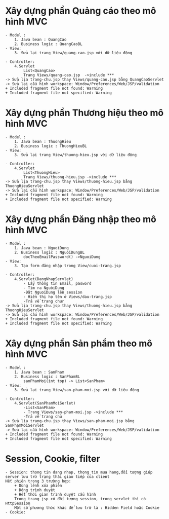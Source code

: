 # Xây dựng phần Quảng cáo theo mô hình MVC

	- Model :
		1. Java bean : QuangCao
		2. Business logic : QuangCaoBL
	- View:
		3. Sửa lại trang View/quang-cao.jsp với dữ liệu động
	
	- Controller:
		4.Servlet
			List<QuangCao>
			Trang Views/quang-cao.jsp  ->include ***
	-> Sửa lịa trang-chu.jsp thay Views/quang-cao.jsp bằng QuangCaoServlet
	-> Sửa lại cấu hình workspace: Window/Preferences/Web/JSP/validation
	+ Included fragment file not found: Warning
	+ Included fragment file not specified: Warning

# Xây dựng phần Thương hiệu theo mô hình MVC

	- Model :
		1. Java bean : ThuongHieu
		2. Business logic : ThuongHieuBL
	- View:
		3. Sửa lại trang View/thuong-hieu.jsp với dữ liệu động
	
	- Controller:
		4.Servlet
			List<ThuongHieu>
			Trang Views/thuong-hieu.jsp ->include ***
	-> Sửa lịa trang-chu.jsp thay Views/thuong-hieu.jsp bằng ThuongHieuServlet
	-> Sửa lại cấu hình workspace: Window/Preferences/Web/JSP/validation
	+ Included fragment file not found: Warning
	+ Included fragment file not specified: Warning
	
# Xây dựng phần Đăng nhập theo mô hình MVC

	- Model :
		1. Java bean : NguoiDung
		2. Business logic : NguoiDungBL
			docTheoEmailPassword() ->NguoiDung
	- View:
		3. Tạo form đăng nhập trong View/cuoi-trang.jsp
	
	- Controller:
		4.Servlet(DangNhapServlet)
			- Lấy thông tin Email, pasword
			- Tìm ra NguòiDung
			-Đặt NguoiDung lên session
			- Hiển thị họ tên ở Views/dau-trang.jsp
			-Trả về trang chur
	-> Sửa lịa trang-chu.jsp thay Views/thuong-hieu.jsp bằng ThuongHieuServlet
	-> Sửa lại cấu hình workspace: Window/Preferences/Web/JSP/validation
	+ Included fragment file not found: Warning
	+ Included fragment file not specified: Warning

# Xây dựng phần Sản phẩm theo mô hình MVC

	- Model :
		1. Java bean : SanPham
		2. Business logic : SanPhamBL
			sanPhamMoi(int top) -> List<SanPham>
	- View:
		3. Sửa lại trang View/san-pham-moi.jsp với dữ liệu động
	
	- Controller:
		4.Servlet(SanPhamMoiSerlet)
			-List<SanPham>
			- Trang Views/san-pham-moi.jsp ->include ***
			-Trả về trang chủ
	-> Sửa lịa trang-chu.jsp thay Views/san-pham-moi.jsp bằng SanPhamMoiServlet
	-> Sửa lại cấu hình workspace: Window/Preferences/Web/JSP/validation
	+ Included fragment file not found: Warning
	+ Included fragment file not specified: Warning


# Session, Cookie, filter
	- Session: thong tin dang nhap, thong tin mua hang,đối tượng giúp server lưu trữ trạng thái giao tiếp của client
	Hết phiên trong 3 trường hợp:
		+ Dùng lênh xóa phiên 
		+ Đóng trình duyệt
		+ Hết thời gian trình duyệt cấu hình
		Trong trang jsp có đối tượng session, trong servlet thì có HttpSession
		Một số phương thức khác để lưu trữ là : Hidden Field hoặc Cookie
	- Cookie: 
		